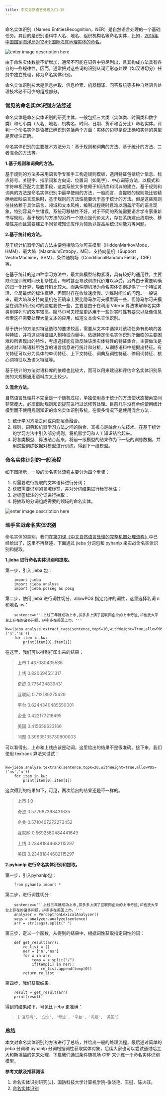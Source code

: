 ```yaml
---
title: 中文自然语言处理入门-15
---
```

<article id="topicContainer" class="column_content"><h2 class="topic_title"></h2><div><p>命名实体识别（Named EntitiesRecognition，NER）是自然语言处理的一个基础任务。其目的是识别语料中人名、地名、组织机构名等命名实体，比如，<a href="https://baike.baidu.com/item/2015%E5%B9%B4%E4%B8%AD%E5%9B%BD%E5%91%BD%E5%90%8D%E7%9A%84124%E4%B8%AA%E5%9B%BD%E9%99%85%E6%B5%B7%E5%BA%95%E5%9C%B0%E7%90%86%E5%AE%9E%E4%BD%93%E5%90%8D%E7%A7%B0%E4%BF%A1%E6%81%AF/18705238">2015年中国国家海洋局对124个国际海底地理实体的命名</a>。</p>
<p><img src="https://images.gitbook.cn/ed101af0-9617-11e8-9c35-b59aad3fef8b" alt="enter image description here" /></p>
<p>由于命名实体数量不断增加，通常不可能在词典中穷尽列出，且其构成方法具有各自的一些规律性，因而，通常把对这些词的识别从词汇形态处理（如汉语切分）任务中独立处理，称为命名实体识别。</p>
<p>命名实体识别技术是信息抽取、信息检索、机器翻译、问答系统等多种自然语言处理技术必不可少的组成部分。</p>
<h3 id="">常见的命名实体识别方法综述</h3>
<p>命名实体是命名实体识别的研究主体，一般包括三大类（实体类、时间类和数字类）和七小类（人名、地名、机构名、时间、日期、货币和百分比）命名实体。评判一个命名实体是否被正确识别包括两个方面：实体的边界是否正确和实体的类型是否标注正确。</p>
<p>命名实体识别的主要技术方法分为：基于规则和词典的方法、基于统计的方法、二者混合的方法等。</p>
<p><strong>1.基于规则和词典的方法。</strong></p>
<p>基于规则的方法多采用语言学专家手工构造规则模板，选用特征包括统计信息、标点符号、关键字、指示词和方向词、位置词（如尾字）、中心词等方法，以模式和字符串相匹配为主要手段，这类系统大多依赖于知识库和词典的建立。基于规则和词典的方法是命名实体识别中最早使用的方法，一般而言，当提取的规则能比较精确地反映语言现象时，基于规则的方法性能要优于基于统计的方法。但是这些规则往往依赖于具体语言、领域和文本风格，编制过程耗时且难以涵盖所有的语言现象，特别容易产生错误，系统可移植性不好，对于不同的系统需要语言学专家重新书写规则。基于规则的方法的另外一个缺点是代价太大，存在系统建设周期长、移植性差而且需要建立不同领域知识库作为辅助以提高系统识别能力等问题。</p>
<p><strong>2.基于统计的方法。</strong></p>
<p>基于统计机器学习的方法主要包括隐马尔可夫模型（HiddenMarkovMode，HMM）、最大熵（MaxmiumEntropy，ME）、支持向量机（Support VectorMachine，SVM）、条件随机场（ConditionalRandom Fields，CRF）等。</p>
<p>在基于统计的这四种学习方法中，最大熵模型结构紧凑，具有较好的通用性，主要缺点是训练时间长复杂性高，有时甚至导致训练代价难以承受，另外由于需要明确的归一化计算，导致开销比较大。而条件随机场为命名实体识别提供了一个特征灵活、全局最优的标注框架，但同时存在收敛速度慢、训练时间长的问题。一般说来，最大熵和支持向量机在正确率上要比隐马尔可夫模型高一些，但隐马尔可夫模型在训练和识别时的速度要快一些，主要是由于在利用 Viterbi 算法求解命名实体类别序列时的效率较高。隐马尔可夫模型更适用于一些对实时性有要求以及像信息检索这样需要处理大量文本的应用，如短文本命名实体识别。</p>
<p>基于统计的方法对特征选取的要求较高，需要从文本中选择对该项任务有影响的各种特征，并将这些特征加入到特征向量中。依据特定命名实体识别所面临的主要困难和所表现出的特性，考虑选择能有效反映该类实体特性的特征集合。主要做法是通过对训练语料所包含的语言信息进行统计和分析，从训练语料中挖掘出特征。有关特征可以分为具体的单词特征、上下文特征、词典及词性特征、停用词特征、核心词特征以及语义特征等。</p>
<p>基于统计的方法对语料库的依赖也比较大，而可以用来建设和评估命名实体识别系统的大规模通用语料库又比较少。</p>
<p><strong>3.混合方法。</strong></p>
<p>自然语言处理并不完全是一个随机过程，单独使用基于统计的方法使状态搜索空间非常庞大，必须借助规则知识提前进行过滤修剪处理。目前几乎没有单纯使用统计模型而不使用规则知识的命名实体识别系统，在很多情况下是使用混合方法：</p>
<ol>
<li>统计学习方法之间或内部层叠融合。</li>
<li>规则、词典和机器学习方法之间的融合，其核心是融合方法技术。在基于统计的学习方法中引入部分规则，将机器学习和人工知识结合起来。</li>
<li>将各类模型、算法结合起来，将前一级模型的结果作为下一级的训练数据，并用这些训练数据对模型进行训练，得到下一级模型。</li>
</ol>
<h3 id="-1">命名实体识别的一般流程</h3>
<p>如下图所示，一般的命名实体流程主要分为四个步骤：</p>
<ol>
<li>对需要进行提取的文本语料进行分词；</li>
<li>获取需要识别的领域标签，并对分词结果进行标签标注；</li>
<li>对标签标注的分词进行抽取；</li>
<li>将抽取的分词组成需要的领域的命名实体。</li>
</ol>
<p><img src="https://images.gitbook.cn/b4114e00-9616-11e8-afe4-2b97d4c05a56" alt="enter image description here" /></p>
<h3 id="-2">动手实战命名实体识别</h3>
<p>命名实体的类别，我们在<a href="https://gitbook.cn/gitchat/column/5b10b073aafe4e5a7516708b/topic/5b10f818b1d64f71299765a0">第01课《中文自然语言处理的完整机器处理流程》</a>中已经给出了，这里不再赘述，下面通过 jieba 分词包和 pyhanlp 来实战命名实体识别和提取。</p>
<p><strong>1.jieba 进行命名实体识别和提取。</strong></p>
<p>第一步，引入 jieba 包：</p>
<pre><code>    import jieba
    import jieba.analyse
    import jieba.posseg as posg
</code></pre>
<p>第二步，使用 jieba 进行词性切分，allowPOS 指定允许的词性，这里选择名词 n 和地名 ns：</p>
<pre><code>    sentence=u'''上线三年就成功上市,拼多多上演了互联网企业的上市奇迹,却也放大平台上存在的诸多问题，拼多多在美国上市。'''
    kw=jieba.analyse.extract_tags(sentence,topK=10,withWeight=True,allowPOS=('n','ns'))
    for item in kw:
        print(item[0],item[1])
</code></pre>
<p>在这里，我们可以得到打印出来的结果：</p>
<blockquote>
  <p>上市 1.437080435586</p>
  <p>上线 0.820694551317</p>
  <p>奇迹 0.775434839431</p>
  <p>互联网 0.712189275429</p>
  <p>平台 0.6244340485550001</p>
  <p>企业 0.422177218495</p>
  <p>美国 0.415659623166</p>
  <p>问题 0.39635135730800003</p>
</blockquote>
<p>可以看得出，上市和上线应该是动词，这里给出的结果不是很准确。接下来，我们使用 textrank 算法来试试：</p>
<pre><code>    kw=jieba.analyse.textrank(sentence,topK=20,withWeight=True,allowPOS=('ns','n'))
    for item in kw:
        print(item[0],item[1])
</code></pre>
<p>这次得到的结果如下，可见，两次给出的结果还是不一样的。</p>
<blockquote>
  <p>上市 1.0</p>
  <p>奇迹 0.572687398431635</p>
  <p>企业 0.5710407272273452</p>
  <p>互联网 0.5692560484441649</p>
  <p>上线 0.23481844682115297</p>
  <p>美国 0.23481844682115297</p>
</blockquote>
<p><strong>2.pyhanlp 进行命名实体识别和提取。</strong></p>
<p>第一步，引入pyhanlp包：</p>
<pre><code>    from pyhanlp import *
</code></pre>
<p>第二步，进行词性切分：</p>
<pre><code>    sentence=u'''上线三年就成功上市,拼多多上演了互联网企业的上市奇迹,却也放大平台上存在的诸多问题，拼多多在美国上市。'''
    analyzer = PerceptronLexicalAnalyzer()
    segs = analyzer.analyze(sentence)
    arr = str(segs).split(" ")
</code></pre>
<p>第三步，定义一个函数，从得到的结果中，根据词性获取指定词性的词：</p>
<pre><code>    def get_result(arr):
        re_list = []
        ner = ['n','ns']
        for x in arr:
            temp = x.split("/")
            if(temp[1] in ner):
                re_list.append(temp[0])
        return re_list
</code></pre>
<p>第四步，我们获取结果：</p>
<pre><code>    result = get_result(arr)
    print(result)
</code></pre>
<p>得到的结果如下，可见比 jieba 更准确：</p>
<blockquote>
<pre><code>['互联网', '企业', '奇迹', '平台', '问题', '美国']
</code></pre>
</blockquote>
<h3 id="-3">总结</h3>
<p>本文对命名实体识别的方法进行了总结，并给出一般的处理流程，最后通过简单的 jieba 分词和 pyhanlp 分词根据词性获取实体对象，后续大家也可以尝试通过哈工大和斯坦福的包来处理，下篇我们通过条件随机场 CRF 来训练一个命名实体识别模型。</p>
<p><strong>参考文献及推荐阅读</strong></p>
<ol>
<li>命名实体识别研究[J]，国防科技大学计算机学院-张晓艳、王挺、陈火旺。</li>
<li><a href="https://www.lookfor404.com/category/note/%E5%91%BD%E5%90%8D%E5%AE%9E%E4%BD%93%E8%AF%86%E5%88%AB/">命名实体识别</a></li>
</ol></div></article>